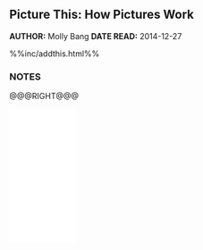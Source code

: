 Picture This: How Pictures Work
---------------

**AUTHOR:** Molly Bang
**DATE READ:** 2014-12-27

%%inc/addthis.html%%

### NOTES ###


@@@RIGHT@@@
<iframe style="width:120px;height:240px;" marginwidth="0" marginheight="0"
scrolling="no" frameborder="0"
src="//ws-na.amazon-adsystem.com/widgets/q?ServiceVersion=20070822&OneJS=1&Operation=GetAdHtml&MarketPlace=US&source=ss&ref=ss_til&ad_type=product_link&tracking_id=wojcadamkoszh-20&marketplace=amazon&region=US&placement=1587170302&asins=1587170302&linkId=7DM562QVR55SPQ26&show_border=false&link_opens_in_new_window=true&price_color=333333&title_color=C00000&bg_color=FFFFFF">
</iframe>
